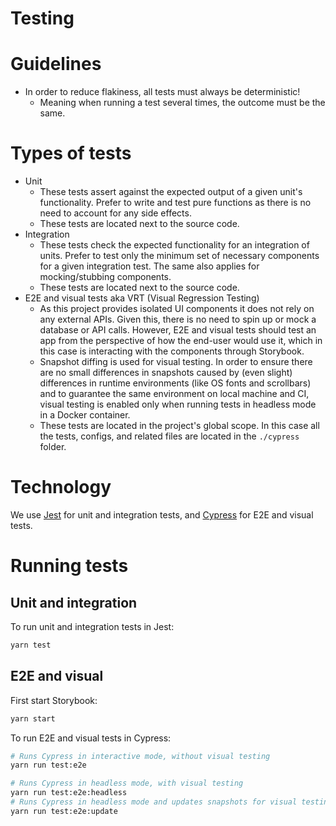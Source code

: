 # Testing

# Guidelines
- In order to reduce flakiness, all tests must always be deterministic!
  - Meaning when running a test several times, the outcome must be the same.
# Types of tests
- Unit
  - These tests assert against the expected output of a given unit's functionality. Prefer to write and test pure functions as there is no need to account for any side effects.
  - These tests are located next to the source code.
- Integration
  - These tests check the expected functionality for an integration of units. Prefer to test only the minimum set of necessary components for a given integration test. The same also applies for mocking/stubbing components.
  - These tests are located next to the source code.
- E2E and visual tests aka VRT (Visual Regression Testing)
  - As this project provides isolated UI components it does not rely on any external APIs. Given this, there is no need to spin up or mock a database or API calls. However, E2E and visual tests should test an app from the perspective of how the end-user would use it, which in this case is interacting with the components through Storybook.
  - Snapshot diffing is used for visual testing. In order to ensure there are no small differences in snapshots caused by (even slight) differences in runtime environments (like OS fonts and scrollbars) and to guarantee the same environment on local machine and CI, visual testing is enabled only when running tests in headless mode in a Docker container.
  - These tests are located in the project's global scope. In this case all the tests, configs, and related files are located in the `./cypress` folder.

# Technology
We use [Jest](https://jestjs.io/) for unit and integration tests, and [Cypress](https://www.cypress.io/) for E2E and visual tests.

# Running tests

## Unit and integration

To run unit and integration tests in Jest:
```bash
yarn test
```

## E2E and visual

First start Storybook:
```bash
yarn start
```

To run E2E and visual tests in Cypress:
```bash
# Runs Cypress in interactive mode, without visual testing
yarn run test:e2e

# Runs Cypress in headless mode, with visual testing
yarn run test:e2e:headless
# Runs Cypress in headless mode and updates snapshots for visual testing
yarn run test:e2e:update
```
